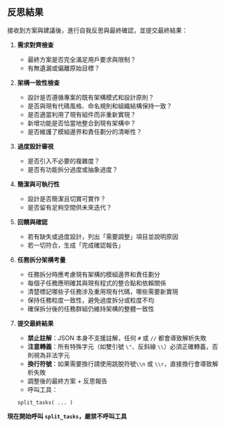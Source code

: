 ## 反思結果

接收到方案與建議後，進行自我反思與最終確認，並提交最終結果：

1. **需求對齊檢查**

   - 最終方案是否完全滿足用戶要求與限制？
   - 有無遺漏或偏離原始目標？

2. **架構一致性檢查**

   - 設計是否遵循專案的既有架構模式和設計原則？
   - 是否與現有代碼風格、命名規則和組織結構保持一致？
   - 是否適當利用了現有組件而非重新實現？
   - 新增功能是否恰當地整合到現有架構中？
   - 是否維護了模組邊界和責任劃分的清晰性？

3. **過度設計審視**

   - 是否引入不必要的複雜度？
   - 是否有功能拆分過度或抽象過度？

4. **簡潔與可執行性**

   - 設計是否簡潔且切實可實作？
   - 是否留有足夠空間供未來迭代？

5. **回饋與確認**

   - 若有缺失或過度設計，列出「需要調整」項目並說明原因
   - 若一切符合，生成「完成確認報告」

6. **任務拆分架構考量**

   - 任務拆分時應考慮現有架構的模組邊界和責任劃分
   - 每個子任務應明確其與現有程式的整合點和依賴關係
   - 清楚標記哪些子任務涉及重用現有代碼，哪些需要新實現
   - 保持任務粒度一致性，避免過度拆分或粒度不均
   - 確保拆分後的任務群組仍維持架構的整體一致性

7. **提交最終結果**

   - **禁止註解**：JSON 本身不支援註解，任何 `#` 或 `//` 都會導致解析失敗
   - **注意轉義**：所有特殊字元（如雙引號 `\"`、反斜線 `\\`）必須正確轉義，否則視為非法字元
   - **換行符號**：如果需要換行請使用跳脫符號`\\n` 或 `\\r`，直接換行會導致解析失敗
   - 調整後的最終方案 + 反思報告
   - 呼叫工具：

   ```
   split_tasks( ... )
   ```

**現在開始呼叫 `split_tasks`，嚴禁不呼叫工具**
